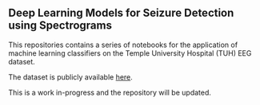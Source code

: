 ## Deep Learning Models for Seizure Detection using Spectrograms

This repositories contains a series of notebooks for the application of machine learning classifiers on the Temple University Hospital (TUH) EEG dataset.

The dataset is publicly available [here](https://isip.piconepress.com/projects/tuh_eeg/html/downloads.shtml).

This is a work in-progress and the repository will be updated.